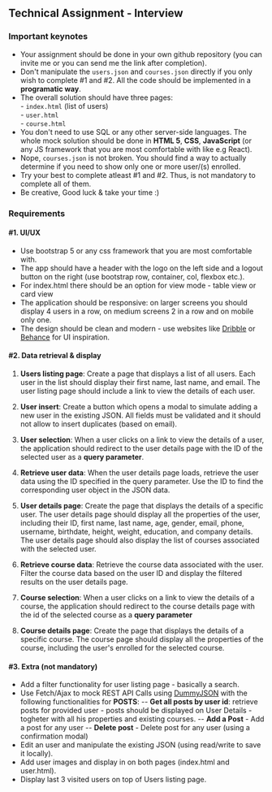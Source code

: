 ## Technical Assignment - Interview

### Important keynotes

-   Your assignment should be done in your own github repository (you can invite me or you can send me the link after completion).
-   Don't manipulate the `users.json` and `courses.json` directly if you only wish to complete #1 and #2. All the code should be implemented in a **programatic way**.
-   The overall solution should have three pages:  <br>
    \- `index.html` (list of users)  <br>
    \- `user.html`   <br>
    \- `course.html`  <br>
-   You don't need to use SQL or any other server-side languages. The whole mock solution should be done in **HTML 5**, **CSS**, **JavaScript** (or any JS framework that you are most comfortable with like e.g React).
-   Nope, `courses.json` is not broken. You should find a way to actually determine if you need to show only one or more user/(s) enrolled.
-   Try your best to complete atleast #1 and #2. Thus, is not mandatory to complete all of them.
-   Be creative, Good luck & take your time :) 


### Requirements

#### #1. UI/UX

-   Use bootstrap 5 or any css framework that you are most comfortable with.
-   The app should have a header with the logo on the left side and a logout button on the right (use bootstrap row, container, col, flexbox etc.).
-   For index.html there should be an option for view mode - table view or card view
-   The application should be responsive: on larger screens you should display 4 users in a row, on medium screens 2 in a row and on mobile only one.
-   The design should be clean and modern - use websites like [Dribble](https://dribbble.com/) or [Behance](https://www.behance.net/) for UI inspiration.

#### #2. Data retrieval & display

1. **Users listing page**: Create a page that displays a list of all users. Each user in the list should display their first name, last name, and email. The user listing page should include a link to view the details of each user. 

2. **User insert**: Create a button which opens a modal to simulate adding a new user in the existing JSON. All fields must be validated and it should not allow to insert duplicates (based on email). 

3. **User selection**: When a user clicks on a link to view the details of a user, the application should redirect to the user details page with the ID of the selected user as a **query parameter**.

4. **Retrieve user data**: When the user details page loads, retrieve the user data using the ID specified in the query parameter. Use the ID to find the corresponding user object in the JSON data.

5. **User details page**: Create the page that displays the details of a specific user. The user details page should display all the properties of the user, including their ID, first name, last name, age, gender, email, phone, username, birthdate, height, weight, education, and company details. The user details page should also display the list of courses associated with the selected user.

6. **Retrieve course data**: Retrieve the course data associated with the user. Filter the course data based on the user ID and display the filtered results on the user details page.

7. **Course selection**: When a user clicks on a link to view the details of a course, the application should redirect to the course details page with the id of the selected course as a **query parameter**

8. **Course details page**: Create the page that displays the details of a specific course. The course page should display all the properties of the course, including the user's enrolled for the selected course.

#### #3. Extra (not mandatory)

-   Add a filter functionality for user listing page - basically a search.
-   Use Fetch/Ajax to mock REST API Calls using [DummyJSON](https://dummyjson.com/docs/posts) with the following functionalities for **POSTS**:
    \-- **Get all posts by user id**: retrieve posts for provided user - posts should be displayed on User Details - togheter with all his properties and existing courses.
    \-- **Add a Post** - Add a post for any user
    \-- **Delete post** - Delete post for any user (using a confirmation modal)
-   Edit an user and manipulate the existing JSON (using read/write to save it locally).
-   Add user images and display in on both pages (index.html and user.html).
-   Display last 3 visited users on top of Users listing page.
